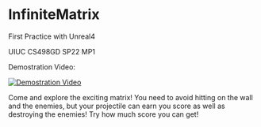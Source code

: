 # InfiniteMatrix
First Practice with Unreal4

UIUC CS498GD SP22 MP1

Demostration Video: 

[![Demostration Video](https://i.ytimg.com/vi/daALYKkSKM0/hqdefault.jpg?sqp=-oaymwEbCKgBEF5IVfKriqkDDggBFQAAiEIYAXABwAEG\u0026rs=AOn4CLAO_aDeOMDXtq0Y8DGUhDqkpuc3hA)](https://youtu.be/daALYKkSKM0D)

Come and explore the exciting matrix! You need to avoid hitting on the wall and the enemies, but your projectile can earn you score as well as destroying the enemies! Try how much score you can get!
